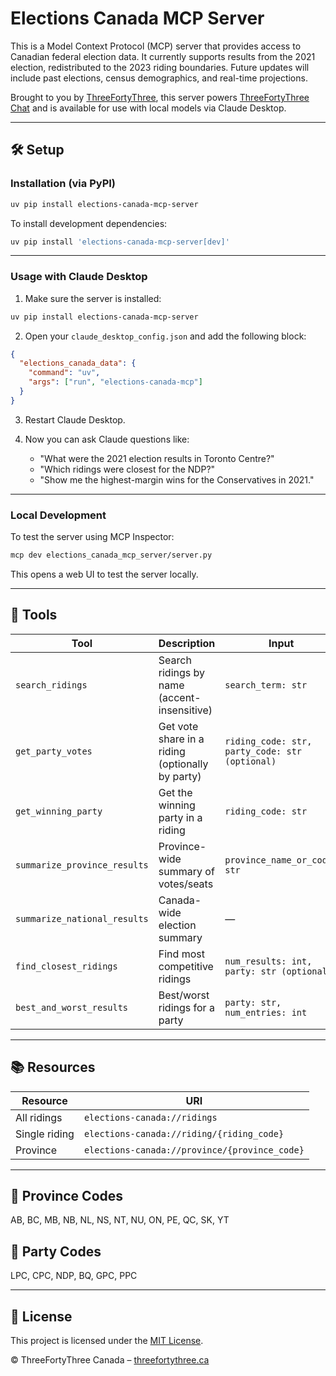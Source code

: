 # Elections Canada MCP Server

This is a Model Context Protocol (MCP) server that provides access to Canadian federal election data. It currently supports results from the 2021 election, redistributed to the 2023 riding boundaries. Future updates will include past elections, census demographics, and real-time projections.

Brought to you by [ThreeFortyThree](https://threefortythree.ca), this server powers [ThreeFortyThree Chat](https://threefortythree.ca/chat) and is available for use with local models via Claude Desktop.

---

## 🛠 Setup

### Installation (via PyPI)

```bash
uv pip install elections-canada-mcp-server
```

To install development dependencies:

```bash
uv pip install 'elections-canada-mcp-server[dev]'
```

---

### Usage with Claude Desktop

1. Make sure the server is installed:

```bash
uv pip install elections-canada-mcp-server
```

2. Open your `claude_desktop_config.json` and add the following block:

```json
{
  "elections_canada_data": {
    "command": "uv",
    "args": ["run", "elections-canada-mcp"]
  }
}
```

3. Restart Claude Desktop.

4. Now you can ask Claude questions like:
   - "What were the 2021 election results in Toronto Centre?"
   - "Which ridings were closest for the NDP?"
   - "Show me the highest-margin wins for the Conservatives in 2021."

---

### Local Development

To test the server using MCP Inspector:

```bash
mcp dev elections_canada_mcp_server/server.py
```

This opens a web UI to test the server locally.

---

## 🧰 Tools

| Tool | Description | Input | Returns |
|------|-------------|-------|---------|
| `search_ridings` | Search ridings by name (accent-insensitive) | `search_term: str` | List of matching ridings |
| `get_party_votes` | Get vote share in a riding (optionally by party) | `riding_code: str, party_code: str (optional)` | Votes and percentage |
| `get_winning_party` | Get the winning party in a riding | `riding_code: str` | Winning party |
| `summarize_province_results` | Province-wide summary of votes/seats | `province_name_or_code: str` | Party results |
| `summarize_national_results` | Canada-wide election summary | — | National party results |
| `find_closest_ridings` | Find most competitive ridings | `num_results: int, party: str (optional)` | Closest margins |
| `best_and_worst_results` | Best/worst ridings for a party | `party: str, num_entries: int` | 4-category performance summary |

---

## 📚 Resources

| Resource | URI |
|----------|-----|
| All ridings | `elections-canada://ridings` |
| Single riding | `elections-canada://riding/{riding_code}` |
| Province | `elections-canada://province/{province_code}` |

---

## 📌 Province Codes

AB, BC, MB, NB, NL, NS, NT, NU, ON, PE, QC, SK, YT

## 📌 Party Codes

LPC, CPC, NDP, BQ, GPC, PPC

---

## 📄 License

This project is licensed under the [MIT License](LICENSE).

© ThreeFortyThree Canada – [threefortythree.ca](https://threefortythree.ca)
